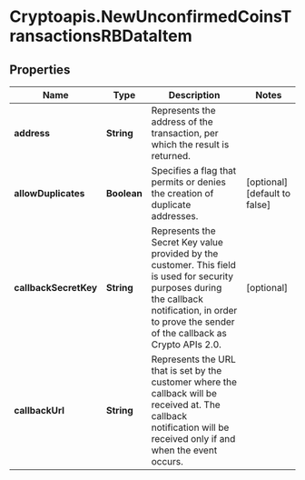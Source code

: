 # Cryptoapis.NewUnconfirmedCoinsTransactionsRBDataItem

## Properties

Name | Type | Description | Notes
------------ | ------------- | ------------- | -------------
**address** | **String** | Represents the address of the transaction, per which the result is returned. | 
**allowDuplicates** | **Boolean** | Specifies a flag that permits or denies the creation of duplicate addresses. | [optional] [default to false]
**callbackSecretKey** | **String** | Represents the Secret Key value provided by the customer. This field is used for security purposes during the callback notification, in order to prove the sender of the callback as Crypto APIs 2.0. | [optional] 
**callbackUrl** | **String** | Represents the URL that is set by the customer where the callback will be received at. The callback notification will be received only if and when the event occurs. | 


